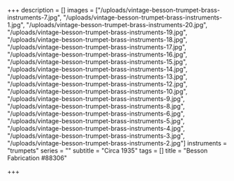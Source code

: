 +++
description = []
images = ["/uploads/vintage-besson-trumpet-brass-instruments-7.jpg", "/uploads/vintage-besson-trumpet-brass-instruments-1.jpg", "/uploads/vintage-besson-trumpet-brass-instruments-20.jpg", "/uploads/vintage-besson-trumpet-brass-instruments-19.jpg", "/uploads/vintage-besson-trumpet-brass-instruments-18.jpg", "/uploads/vintage-besson-trumpet-brass-instruments-17.jpg", "/uploads/vintage-besson-trumpet-brass-instruments-16.jpg", "/uploads/vintage-besson-trumpet-brass-instruments-15.jpg", "/uploads/vintage-besson-trumpet-brass-instruments-14.jpg", "/uploads/vintage-besson-trumpet-brass-instruments-13.jpg", "/uploads/vintage-besson-trumpet-brass-instruments-12.jpg", "/uploads/vintage-besson-trumpet-brass-instruments-10.jpg", "/uploads/vintage-besson-trumpet-brass-instruments-9.jpg", "/uploads/vintage-besson-trumpet-brass-instruments-8.jpg", "/uploads/vintage-besson-trumpet-brass-instruments-6.jpg", "/uploads/vintage-besson-trumpet-brass-instruments-5.jpg", "/uploads/vintage-besson-trumpet-brass-instruments-4.jpg", "/uploads/vintage-besson-trumpet-brass-instruments-3.jpg", "/uploads/vintage-besson-trumpet-brass-instruments-2.jpg"]
instruments = "trumpets"
series = ""
subtitle = "Circa 1935"
tags = []
title = "Besson Fabrication #88306"

+++
